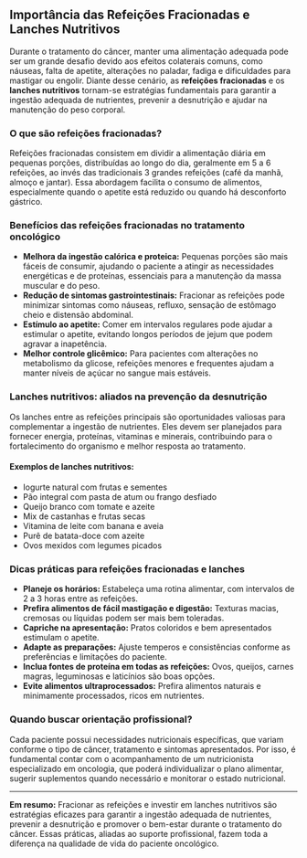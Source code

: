 ## Importância das Refeições Fracionadas e Lanches Nutritivos

Durante o tratamento do câncer, manter uma alimentação adequada pode ser um grande desafio devido aos efeitos colaterais comuns, como náuseas, falta de apetite, alterações no paladar, fadiga e dificuldades para mastigar ou engolir. Diante desse cenário, as **refeições fracionadas** e os **lanches nutritivos** tornam-se estratégias fundamentais para garantir a ingestão adequada de nutrientes, prevenir a desnutrição e ajudar na manutenção do peso corporal.

### O que são refeições fracionadas?

Refeições fracionadas consistem em dividir a alimentação diária em pequenas porções, distribuídas ao longo do dia, geralmente em 5 a 6 refeições, ao invés das tradicionais 3 grandes refeições (café da manhã, almoço e jantar). Essa abordagem facilita o consumo de alimentos, especialmente quando o apetite está reduzido ou quando há desconforto gástrico.

### Benefícios das refeições fracionadas no tratamento oncológico

- **Melhora da ingestão calórica e proteica:** Pequenas porções são mais fáceis de consumir, ajudando o paciente a atingir as necessidades energéticas e de proteínas, essenciais para a manutenção da massa muscular e do peso.
- **Redução de sintomas gastrointestinais:** Fracionar as refeições pode minimizar sintomas como náuseas, refluxo, sensação de estômago cheio e distensão abdominal.
- **Estímulo ao apetite:** Comer em intervalos regulares pode ajudar a estimular o apetite, evitando longos períodos de jejum que podem agravar a inapetência.
- **Melhor controle glicêmico:** Para pacientes com alterações no metabolismo da glicose, refeições menores e frequentes ajudam a manter níveis de açúcar no sangue mais estáveis.

### Lanches nutritivos: aliados na prevenção da desnutrição

Os lanches entre as refeições principais são oportunidades valiosas para complementar a ingestão de nutrientes. Eles devem ser planejados para fornecer energia, proteínas, vitaminas e minerais, contribuindo para o fortalecimento do organismo e melhor resposta ao tratamento.

#### Exemplos de lanches nutritivos:

- Iogurte natural com frutas e sementes
- Pão integral com pasta de atum ou frango desfiado
- Queijo branco com tomate e azeite
- Mix de castanhas e frutas secas
- Vitamina de leite com banana e aveia
- Purê de batata-doce com azeite
- Ovos mexidos com legumes picados

### Dicas práticas para refeições fracionadas e lanches

- **Planeje os horários:** Estabeleça uma rotina alimentar, com intervalos de 2 a 3 horas entre as refeições.
- **Prefira alimentos de fácil mastigação e digestão:** Texturas macias, cremosas ou líquidas podem ser mais bem toleradas.
- **Capriche na apresentação:** Pratos coloridos e bem apresentados estimulam o apetite.
- **Adapte as preparações:** Ajuste temperos e consistências conforme as preferências e limitações do paciente.
- **Inclua fontes de proteína em todas as refeições:** Ovos, queijos, carnes magras, leguminosas e laticínios são boas opções.
- **Evite alimentos ultraprocessados:** Prefira alimentos naturais e minimamente processados, ricos em nutrientes.

### Quando buscar orientação profissional?

Cada paciente possui necessidades nutricionais específicas, que variam conforme o tipo de câncer, tratamento e sintomas apresentados. Por isso, é fundamental contar com o acompanhamento de um nutricionista especializado em oncologia, que poderá individualizar o plano alimentar, sugerir suplementos quando necessário e monitorar o estado nutricional.

---

**Em resumo:** Fracionar as refeições e investir em lanches nutritivos são estratégias eficazes para garantir a ingestão adequada de nutrientes, prevenir a desnutrição e promover o bem-estar durante o tratamento do câncer. Essas práticas, aliadas ao suporte profissional, fazem toda a diferença na qualidade de vida do paciente oncológico.